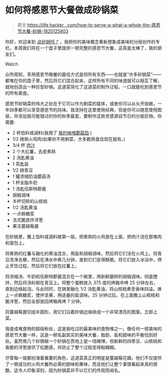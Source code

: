 # 如何将感恩节大餐做成砂锅菜

> 原文:[https://life hacker . com/how-to-serve-a-what-a-whole-the-感恩节大餐-砂锅-1820125803](https://lifehacker.com/how-to-serve-an-entire-thanksgiving-meal-as-a-casserole-1820125803)

你好，欢迎来到 [*会砂锅吗？*](https://skillet.lifehacker.com/you-deserve-a-hot-and-cheesy-pierogi-casserole-1819722125?rev=1508528101066#) ，我把你的美味概念重新想象成美味的分层创作的专栏。本周我们将在一个盘子里提供一顿完整的感恩节大餐，这真是太棒了，我的朋友们。

Watch

众所周知，享用感恩节晚餐的最佳方式是将所有东西——也就是“许多砂锅菜”——都堆在你的盘子里，然后将它们混合起来，这样所有不同的味道就可以相互了解，就地创造出一种巨型砂锅。这道菜简化了这道菜的制作过程，一口就能吃到感恩节的所有美食。

感恩节砂锅菜的伟大之处在于它可以作为剩菜的载体，或者你可以从头开始做，一年四季都可以享受感恩节的风味。我坚持在这里使用经典，但是你可以随意使用图层，并添加我可能错过的你的秋季最爱。要制作这款灵感源自节日的分层巨物，你需要:

*   2 杯馅料或调料(我用了 [我的味噌蘑菇馅](https://skillet.lifehacker.com/you-should-definitely-add-miso-to-your-thanksgiving-stu-1820053100) )
*   1/2 磅熟火鸡肉(如果你不用剩菜，大多数熟食店现在就有。)
*   3/4 杯 [肉汁](http://skillet.lifehacker.com/there-is-no-reason-to-not-make-your-own-turkey-gravy-1819991230)
*   2 个大红薯，去皮煮熟
*   2 汤匙黄油
*   1 茶匙盐
*   1/2 磅青豆
*   1 罐浓缩奶油蘑菇汤
*   1 杯全脂牛奶
*   1 汤匙伍斯特郡酱
*   胡椒调味
*   半杯切碎的山核桃
*   1/2 汤匙黄油
*   一点枫糖浆
*   法式脆皮炸洋葱
*   果冻蔓越莓酱

在砂锅里，撒上馅料或调料做第一层。把煮熟的火鸡放在上面，把肉汁浇在那堆肉和面包上。

将煮熟的红薯与融化的黄油混合，用盐和胡椒调味，然后将它们涂在火鸡上。将青豆洗净去梗，然后在沸水中煮几分钟，直到它们变得酥脆。将它们放入冰浴中，停止烹饪过程，然后将它们放在红薯上。

将浓缩汤、牛奶和伍斯特郡酱混合在一个碗里，用新鲜磨碎的胡椒调味。彻底搅拌，然后将汤料倒在青豆上。将整个蛋糕放入 375 度的烤箱中烤 25 分钟左右，直到边缘起泡。与此同时，在锅里融化 1/2 汤匙黄油，将山核桃煮至香味四溢。淋上一点枫糖浆，搅拌坚果，用适量的盐调味。25 分钟过后，在上面撒上山核桃和脆洋葱，然后全部放回烤箱再烤 7 分钟。

将蔓越莓酱切成半圆形，用它们沿着砂锅边缘排成一个非常漂亮的图案。立即上菜。

我是成堆食物的超级粉丝，这是我吃过的最美味的食物堆之一。像任何一顿美味的感恩节大餐一样，这是一顿名副其实的美味大餐，脂肪、盐和甜味的平衡恰到好处。虽然用几个砂锅做一个砂锅在质地上是一场赌博，但新鲜的四季豆、山核桃和香脆的洋葱提供了松脆感，并防止了整个过程变得粘糊糊。

尽管每一层都扮演着重要的角色，这道菜真正的明星是蔓越莓花瓣。他们不仅提供了一顿成功的火鸡大餐所必需的甜味和果味，而且他们让整个事情看起来真的很酷，这令人印象深刻，因为砂锅菜并不以它们的外观而闻名。
